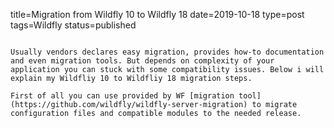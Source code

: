 title=Migration from Wildfly 10 to Wildfly 18
date=2019-10-18
type=post
tags=Wildfly
status=published
~~~~~~

Usually vendors declares easy migration, provides how-to documentation and even migration tools. But depends on complexity of your application you can stuck with some compatibility issues. Below i will explain my Wildfliy 10 to Wildfliy 18 migration steps.

First of all you can use provided by WF [migration tool](https://github.com/wildfly/wildfly-server-migration) to migrate configuration files and compatible modules to the needed release.  
